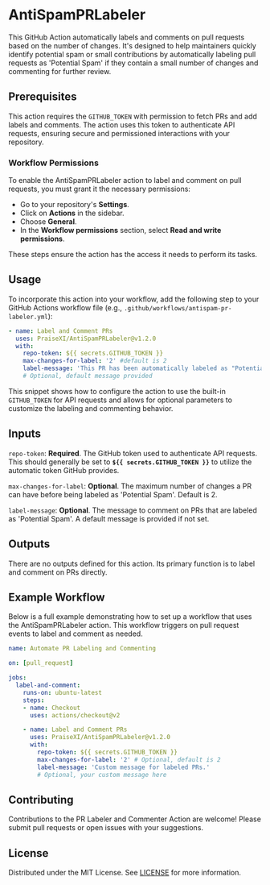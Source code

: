 # AntiSpamPRLabeler

This GitHub Action automatically labels and comments on pull requests based on the number of changes. It's designed to help maintainers quickly identify potential spam or small contributions by automatically labeling pull requests as 'Potential Spam' if they contain a small number of changes and commenting for further review.

## Prerequisites

This action requires the `GITHUB_TOKEN` with permission to fetch PRs and add labels and comments. The action uses this token to authenticate API requests, ensuring secure and permissioned interactions with your repository.

### Workflow Permissions

To enable the AntiSpamPRLabeler action to label and comment on pull requests, you must grant it the necessary permissions:

- Go to your repository's **Settings**.
- Click on **Actions** in the sidebar.
- Choose **General**.
- In the **Workflow permissions** section, select **Read and write permissions**.

These steps ensure the action has the access it needs to perform its tasks.

## Usage

To incorporate this action into your workflow, add the following step to your GitHub Actions workflow file (e.g., `.github/workflows/antispam-pr-labeler.yml`):

```yaml
- name: Label and Comment PRs
  uses: PraiseXI/AntiSpamPRLabeler@v1.2.0
  with:
    repo-token: ${{ secrets.GITHUB_TOKEN }}
    max-changes-for-label: '2' #default is 2
    label-message: 'This PR has been automatically labeled as "Potential Spam" due to its size. Please review.' 
    # Optional, default message provided
```
This snippet shows how to configure the action to use the built-in `GITHUB_TOKEN` for API requests and allows for optional parameters to customize the labeling and commenting behavior.
## Inputs

`repo-token`: **Required**. The GitHub token used to authenticate API requests. This should generally be set to **`${{ secrets.GITHUB_TOKEN }}`** to utilize the automatic token GitHub provides.

`max-changes-for-label`: **Optional**. The maximum number of changes a PR can have before being labeled as 'Potential Spam'. Default is 2.

`label-message`: **Optional**. The message to comment on PRs that are labeled as 'Potential Spam'. A default message is provided if not set.

## Outputs
There are no outputs defined for this action. Its primary function is to label and comment on PRs directly.


## Example Workflow
Below is a full example demonstrating how to set up a workflow that uses the AntiSpamPRLabeler action. This workflow triggers on pull request events to label and comment as needed.

```yaml
name: Automate PR Labeling and Commenting

on: [pull_request]

jobs:
  label-and-comment:
    runs-on: ubuntu-latest
    steps:
    - name: Checkout
      uses: actions/checkout@v2

    - name: Label and Comment PRs
      uses: PraiseXI/AntiSpamPRLabeler@v1.2.0
      with:
        repo-token: ${{ secrets.GITHUB_TOKEN }}
        max-changes-for-label: '2' # Optional, default is 2
        label-message: 'Custom message for labeled PRs.' 
        # Optional, your custom message here
```
## Contributing
Contributions to the PR Labeler and Commenter Action are welcome! Please submit pull requests or open issues with your suggestions.

## License
Distributed under the MIT License. See [LICENSE](https://github.com/PraiseXI/AntiSpamPRLabeler/blob/main/LICENSE) for more information.
